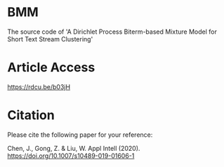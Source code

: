 # BMM

The source code of 'A Dirichlet Process Biterm-based Mixture Model for Short Text Stream Clustering'

# Article Access

https://rdcu.be/b03jH

# Citation

Please cite the following paper for your reference:

Chen, J., Gong, Z. & Liu, W. Appl Intell (2020). https://doi.org/10.1007/s10489-019-01606-1

